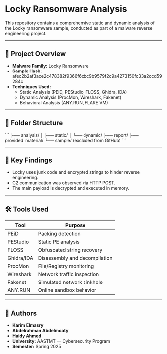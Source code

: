 # Locky Ransomware Analysis

This repository contains a comprehensive static and dynamic analysis of the Locky ransomware sample, conducted as part of a malware reverse engineering project.

---

## 🧪 Project Overview

- **Malware Family:** Locky Ransomware
- **Sample Hash:** afec2b2af3ace2c478382f9366f6cbc9b9579f2c9a4273150fc33a2ccd59284c
- **Techniques Used:**
  - Static Analysis (PEiD, PEStudio, FLOSS, Ghidra, IDA)
  - Dynamic Analysis (ProcMon, Wireshark, Fakenet)
  - Behavioral Analysis (ANY.RUN, FLARE VM)

---

## 📂 Folder Structure

\`\`\`
├── analysis/
│   ├── static/
│   └── dynamic/
├── report/
├── provided_material/
└── sample/ (excluded from GitHub)
\`\`\`

---

## 🧠 Key Findings

- Locky uses junk code and encrypted strings to hinder reverse engineering.
- C2 communication was observed via HTTP POST.
- The main payload is decrypted and executed in memory.

---

## 🛠 Tools Used

| Tool        | Purpose                      |
|-------------|------------------------------|
| PEiD        | Packing detection            |
| PEStudio    | Static PE analysis           |
| FLOSS       | Obfuscated string recovery   |
| Ghidra/IDA  | Disassembly and decompilation|
| ProcMon     | File/Registry monitoring     |
| Wireshark   | Network traffic inspection   |
| Fakenet     | Simulated network sinkhole   |
| ANY.RUN     | Online sandbox behavior      |

---

## 👤 Authors

- **Karim Elmasry**
- **Abdelrahman Abdelmoaty**
- **Haidy Ahmed**
- **University:** AASTMT — Cybersecurity Program
- **Semester:** Spring 2025
